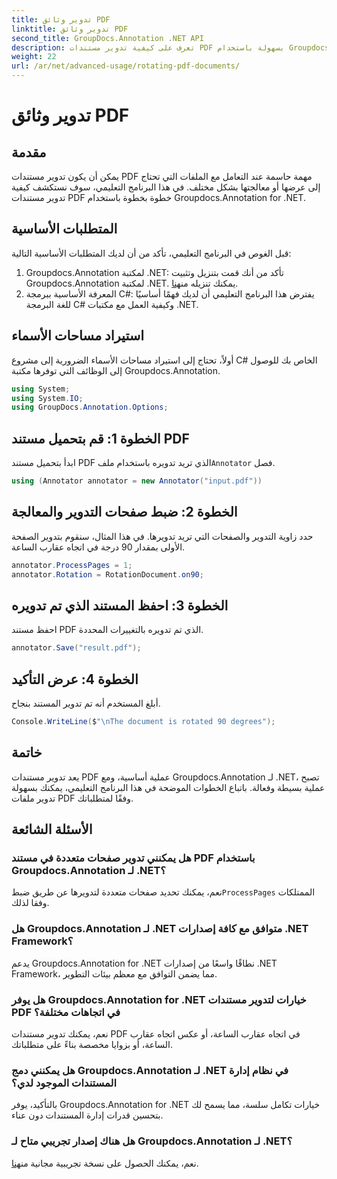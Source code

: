 ```yaml
---
title: تدوير وثائق PDF
linktitle: تدوير وثائق PDF
second_title: GroupDocs.Annotation .NET API
description: تعرف على كيفية تدوير مستندات PDF بسهولة باستخدام Groupdocs.Annotation لـ .NET. تحسين كفاءة إدارة الوثائق.
weight: 22
url: /ar/net/advanced-usage/rotating-pdf-documents/
---
```


# تدوير وثائق PDF

## مقدمة
يمكن أن يكون تدوير مستندات PDF مهمة حاسمة عند التعامل مع الملفات التي تحتاج إلى عرضها أو معالجتها بشكل مختلف. في هذا البرنامج التعليمي، سوف نستكشف كيفية تدوير مستندات PDF خطوة بخطوة باستخدام Groupdocs.Annotation for .NET.
## المتطلبات الأساسية
قبل الغوص في البرنامج التعليمي، تأكد من أن لديك المتطلبات الأساسية التالية:
1.  Groupdocs.Annotation لمكتبة .NET: تأكد من أنك قمت بتنزيل وتثبيت Groupdocs.Annotation لمكتبة .NET. يمكنك تنزيله من[هنا](https://releases.groupdocs.com/annotation/net/).
2. المعرفة الأساسية ببرمجة C#: يفترض هذا البرنامج التعليمي أن لديك فهمًا أساسيًا للغة البرمجة C# وكيفية العمل مع مكتبات .NET.

## استيراد مساحات الأسماء
أولاً، تحتاج إلى استيراد مساحات الأسماء الضرورية إلى مشروع C# الخاص بك للوصول إلى الوظائف التي توفرها مكتبة Groupdocs.Annotation.
```csharp
using System;
using System.IO;
using GroupDocs.Annotation.Options;
```
## الخطوة 1: قم بتحميل مستند PDF
 ابدأ بتحميل مستند PDF الذي تريد تدويره باستخدام ملف`Annotator` فصل.
```csharp
using (Annotator annotator = new Annotator("input.pdf"))
```
## الخطوة 2: ضبط صفحات التدوير والمعالجة
حدد زاوية التدوير والصفحات التي تريد تدويرها. في هذا المثال، سنقوم بتدوير الصفحة الأولى بمقدار 90 درجة في اتجاه عقارب الساعة.
```csharp
annotator.ProcessPages = 1;
annotator.Rotation = RotationDocument.on90;
```
## الخطوة 3: احفظ المستند الذي تم تدويره
احفظ مستند PDF الذي تم تدويره بالتغييرات المحددة.
```csharp
annotator.Save("result.pdf");
```
## الخطوة 4: عرض التأكيد
أبلغ المستخدم أنه تم تدوير المستند بنجاح.
```csharp
Console.WriteLine($"\nThe document is rotated 90 degrees");
```

## خاتمة
يعد تدوير مستندات PDF عملية أساسية، ومع Groupdocs.Annotation لـ .NET، تصبح عملية بسيطة وفعالة. باتباع الخطوات الموضحة في هذا البرنامج التعليمي، يمكنك بسهولة تدوير ملفات PDF وفقًا لمتطلباتك.
## الأسئلة الشائعة
### هل يمكنني تدوير صفحات متعددة في مستند PDF باستخدام Groupdocs.Annotation لـ .NET؟
 نعم، يمكنك تحديد صفحات متعددة لتدويرها عن طريق ضبط`ProcessPages` الممتلكات وفقا لذلك.
### هل Groupdocs.Annotation لـ .NET متوافق مع كافة إصدارات .NET Framework؟
يدعم Groupdocs.Annotation for .NET نطاقًا واسعًا من إصدارات .NET Framework، مما يضمن التوافق مع معظم بيئات التطوير.
### هل يوفر Groupdocs.Annotation for .NET خيارات لتدوير مستندات PDF في اتجاهات مختلفة؟
نعم، يمكنك تدوير مستندات PDF في اتجاه عقارب الساعة، أو عكس اتجاه عقارب الساعة، أو بزوايا مخصصة بناءً على متطلباتك.
### هل يمكنني دمج Groupdocs.Annotation لـ .NET في نظام إدارة المستندات الموجود لدي؟
بالتأكيد، يوفر Groupdocs.Annotation for .NET خيارات تكامل سلسة، مما يسمح لك بتحسين قدرات إدارة المستندات دون عناء.
### هل هناك إصدار تجريبي متاح لـ Groupdocs.Annotation لـ .NET؟
 نعم، يمكنك الحصول على نسخة تجريبية مجانية من[هنا](https://releases.groupdocs.com/).